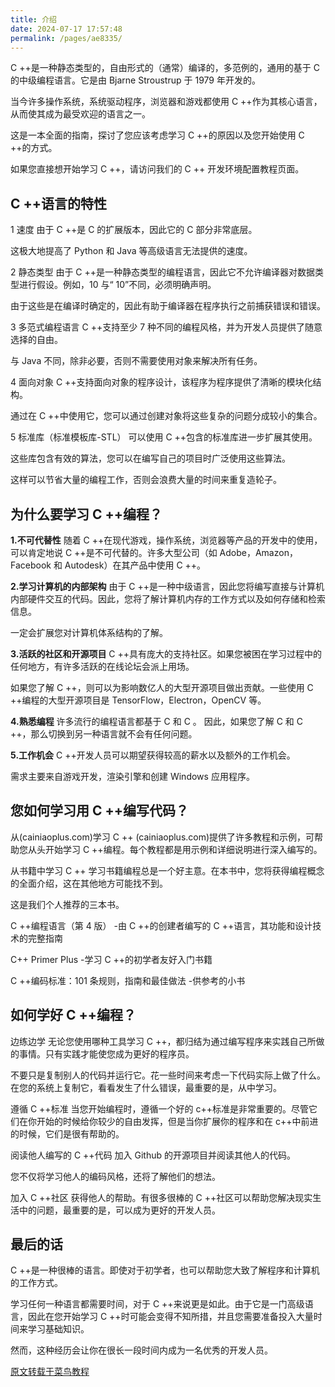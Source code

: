 ```yaml
---
title: 介绍
date: 2024-07-17 17:57:48
permalink: /pages/ae8335/
---
```


C ++是一种静态类型的，自由形式的（通常）编译的，多范例的，通用的基于 C 的中级编程语言。它是由 Bjarne Stroustrup 于 1979 年开发的。

当今许多操作系统，系统驱动程序，浏览器和游戏都使用 C ++作为其核心语言，从而使其成为最受欢迎的语言之一。

这是一本全面的指南，探讨了您应该考虑学习 C ++的原因以及您开始使用 C ++的方式。

如果您直接想开始学习 C ++，请访问我们的 C ++ 开发环境配置教程页面。

## C ++语言的特性

1 速度
由于 C ++是 C 的扩展版本，因此它的 C 部分非常底层。

这极大地提高了 Python 和 Java 等高级语言无法提供的速度。

2 静态类型
由于 C ++是一种静态类型的编程语言，因此它不允许编译器对数据类型进行假设。例如，10 与“ 10”不同，必须明确声明。

由于这些是在编译时确定的，因此有助于编译器在程序执行之前捕获错误和错误。

3 多范式编程语言
C ++支持至少 7 种不同的编程风格，并为开发人员提供了随意选择的自由。

与 Java 不同，除非必要，否则不需要使用对象来解决所有任务。

4 面向对象
C ++支持面向对象的程序设计，该程序为程序提供了清晰的模块化结构。

通过在 C ++中使用它，您可以通过创建对象将这些复杂的问题分成较小的集合。

5 标准库（标准模板库-STL）
可以使用 C ++包含的标准库进一步扩展其使用。

这些库包含有效的算法，您可以在编写自己的项目时广泛使用这些算法。

这样可以节省大量的编程工作，否则会浪费大量的时间来重复造轮子。

## 为什么要学习 C ++编程？

**1.不可代替性**
随着 C ++在现代游戏，操作系统，浏览器等产品的开发中的使用，可以肯定地说 C ++是不可代替的。许多大型公司（如 Adobe，Amazon，Facebook 和 Autodesk）在其产品中使用 C ++。

**2.学习计算机的内部架构**
由于 C ++是一种中级语言，因此您将编写直接与计算机内部硬件交互的代码。因此，您将了解计算机内存的工作方式以及如何存储和检索信息。

一定会扩展您对计算机体系结构的了解。

**3.活跃的社区和开源项目**
C ++具有庞大的支持社区。如果您被困在学习过程中的任何地方，有许多活跃的在线论坛会派上用场。

如果您了解 C ++，则可以为影响数亿人的大型开源项目做出贡献。一些使用 C ++编程的大型开源项目是 TensorFlow，Electron，OpenCV 等。

**4.熟悉编程**
许多流行的编程语言都基于 C 和 C 。 因此，如果您了解 C 和 C ++，那么切换到另一种语言就不会有任何问题。

**5.工作机会**
C ++开发人员可以期望获得较高的薪水以及额外的工作机会。

需求主要来自游戏开发，渲染引擎和创建 Windows 应用程序。

## 您如何学习用 C ++编写代码？

从(cainiaoplus.com)学习 C ++
(cainiaoplus.com)提供了许多教程和示例，可帮助您从头开始学习 C ++编程。每个教程都是用示例和详细说明进行深入编写的。

从书籍中学习 C ++
学习书籍编程总是一个好主意。在本书中，您将获得编程概念的全面介绍，这在其他地方可能找不到。

这是我们个人推荐的三本书。

C ++编程语言（第 4 版） -由 C ++的创建者编写的 C ++语言，其功能和设计技术的完整指南

C++ Primer Plus -学习 C ++的初学者友好入门书籍

C ++编码标准：101 条规则，指南和最佳做法 -供参考的小书

## 如何学好 C ++编程？

边练边学
无论您使用哪种工具学习 C ++，都归结为通过编写程序来实践自己所做的事情。只有实践才能使您成为更好的程序员。

不要只是复制别人的代码并运行它。花一些时间来考虑一下代码实际上做了什么。在您的系统上复制它，看看发生了什么错误，最重要的是，从中学习。

遵循 C ++标准
当您开始编程时，遵循一个好的 c++标准是非常重要的。尽管它们在你开始的时候给你较少的自由发挥，但是当你扩展你的程序和在 c++中前进的时候，它们是很有帮助的。

阅读他人编写的 C ++代码
加入 Github 的开源项目并阅读其他人的代码。

您不仅将学习他人的编码风格，还将了解他们的想法。

加入 C ++社区
获得他人的帮助。有很多很棒的 C ++社区可以帮助您解决现实生活中的问题，最重要的是，可以成为更好的开发人员。

## 最后的话

C ++是一种很棒的语言。即使对于初学者，也可以帮助您大致了解程序和计算机的工作方式。

学习任何一种语言都需要时间，对于 C ++来说更是如此。由于它是一门高级语言，因此在您开始学习 C ++时可能会变得不知所措，并且您需要准备投入大量时间来学习基础知识。

然而，这种经历会让你在很长一段时间内成为一名优秀的开发人员。

[原文转载于菜鸟教程](https://www.cainiaoplus.com/cpp/cpp-introduction.html)

